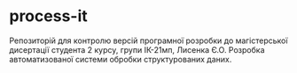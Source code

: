# process-it
Репозиторій для контролю версій програмної розробки до магістерської дисертації студента 2 курсу, групи ІК-21мп, Лисенка Є.О. 
Розробка автоматизованої системи обробки структурованих даних.
